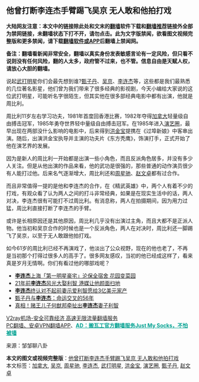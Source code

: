  <h2>他曾打断李连杰手臂踢飞吴京 无人敢和他拍打戏</h2> <p class="notice"><b>大陆网友注意：本文中的链接除此处和文末的<a href="https://github.com/bannedbook/fanqiang" >翻墙</a>软件下载和<a href="https://github.com/killgcd/justmysocks/blob/master/README.md">翻墙推荐</a>链接外全部为禁网链接，未翻墙状态下打不开，请勿点击。此为文字版禁闻，欲看图文视频完整版和更多禁闻，请下载<a href="https://github.com/bannedbook/fanqiang">翻墙软件或APP</a>后翻墙上禁闻网。</p><p>备注：翻墙看新闻非常安全，翻墙以真实身份发表敏感言论有一定风险，但只看不说则没有任何风险，翻的人太多，政府管不过来，也不管。信息自由是天赋人权，请放心大胆的翻墙。</b></p>  <div class="entry"> <p id="conimg"></p> <p>说起<a href="https://www.bannedbook.org/bnews/tag/%e6%ad%a6%e6%89%93%e6%98%8e%e6%98%9f/" class="st_tag internal_tag" rel="tag" title="标签 武打明星 下的日志">武打明星</a>你们会最先想到谁?<a href="https://www.bannedbook.org/bnews/tag/%e7%94%84%e5%ad%90%e4%b8%b9/" class="st_tag internal_tag" rel="tag" title="标签 甄子丹 下的日志">甄子丹</a>、<a href="https://www.bannedbook.org/bnews/tag/%e5%90%b4%e4%ba%ac/" class="st_tag internal_tag" rel="tag" title="标签 吴京 下的日志">吴京</a>、<a href="https://www.bannedbook.org/bnews/tag/%e6%9d%8e%e8%bf%9e%e6%9d%b0/" class="st_tag internal_tag" rel="tag" title="标签 李连杰 下的日志">李连杰</a>等，这些都是我们最熟悉的几位著名影星，他们曾为我们带来了很多经典的影视剧，今天小编给大家说的这位武打明星，可能听名字很陌生，但其实他在很多部经典电影中都有出演，他就是周比利。</p> <p></p> <p>周比利11岁左右学习功夫，1981年首度回香港比赛，1982年夺得<a href="https://www.bannedbook.org/bnews/tag/%e5%8a%a0%e6%8b%bf%e5%a4%a7/" class="st_tag internal_tag" rel="tag" title="标签 加拿大 下的日志">加拿大</a>轻量级自由搏击冠军，1985年勇夺世界轻中量级自由搏击冠军。在1985年进入<a href="https://www.bannedbook.org/bnews/tag/%e6%bc%94%e8%89%ba%e5%9c%88/" class="st_tag internal_tag" rel="tag" title="标签 演艺圈 下的日志">演艺圈</a>，最早出现在两部没什么影响的电影中，后来得到<a href="https://www.bannedbook.org/bnews/tag/%e6%b4%aa%e9%87%91%e5%ae%9d/" class="st_tag internal_tag" rel="tag" title="标签 洪金宝 下的日志">洪金宝</a>提携在《过埠新娘》中客串出演。随后，出演洪金宝执导并主演的功夫片《东方秃鹰》，饰演打手，正式开始了他在演艺界的发展。</p>  <p>因为是新人的周比利一开始都是出演一些小角色，而且反派角色居多，并没有多少人关注。但是从他出演的作品来看，他的武功是很强的，那些普通的动作演员很少有人能打过他。后来名气逐渐增大，周比利还和<a href="https://www.bannedbook.org/bnews/tag/%e5%91%a8%e6%98%9f%e9%a9%b0/" class="st_tag internal_tag" rel="tag" title="标签 周星驰 下的日志">周星驰</a>、<a href="https://www.bannedbook.org/bnews/tag/%e8%b5%b5%e6%96%87%e5%8d%93/" class="st_tag internal_tag" rel="tag" title="标签 赵文卓 下的日志">赵文卓</a>都有过合作。</p> <p></p> <p>而且非常值得一提的是他和李连杰的合作，在《精武英雄》中，两个人有着不少的打戏，有观众看了认为两人之间的打斗非常经典，如果是在现实生活中的话，两人对决，李连杰很有可能打不过周比利。有消息称，两人在拍摄期间，因为用力过猛，周比利直接打断了李连杰的手臂。</p> <p></p>  <p>或许是长相原因还是其他原因，周比利几乎没有出演过主角，而且大都不是正派人物。他当初和吴京合作的时候也是一个反派角色，两人在对决时，周比利还一脚踢飞了吴京，以至于无人敢跟他拍打戏。</p> <p></p> <p>如今61岁的周比利已经不再演戏了，他淡出了公众视野，现在的他也老了，不再是当初那个打得过很多人的高手了。很多网友感叹，当初的他已经成这样了，看来真是岁月无情啊。你们有看过他的哪部戏呢？</p> <ul class='op-related-articles' title='相关阅读'> <li><a href='https://www.bannedbook.org/bnews/comments/20200928/1404449.html' target='_blank'><b>李连杰</b>上海「第一明星豪宅」沦保全宿舍 花园变菜园</a></li> <li><a href='https://www.bannedbook.org/bnews/yule/20200925/1402769.html' target='_blank'>21年前<b>李连杰</b>风光大娶利智 港媒让他颜面扫地</a></li> <li><a href='https://www.bannedbook.org/bnews/baitai/20200912/1395297.html' target='_blank'><b>李连杰</b>终认对不起前妻示爱利智愿给3亿美元家产</a></li> <li><a href='https://www.bannedbook.org/bnews/comments/20200327/1369340.html' target='_blank'>甄子丹与<b>李连杰</b>：命运交叉的56年</a></li> <li><a href='https://www.bannedbook.org/bnews/cnnews/hknews/20200701/1354056.html' target='_blank'>真相！赌王儿子何猷邦牵扯出<b>李连杰</b>妻子利智</a></li> </ul> <p class="texttj"> <a href="https://www.bannedbook.org/forum23/topic22702.html" target="_blank">V2ray机场-安全可靠经济 高速无限流量翻墙服务</a><br/> <a href="https://github.com/bannedbook/fanqiang/wiki/%E7%A6%81%E9%97%BB%E7%BD%91%E5%AE%89%E5%8D%93%E7%BF%BB%E5%A2%99%E6%96%B0%E9%97%BBAPP" target="_blank">PC翻墙、安卓VPN翻墙APP</a>、<span onclick="window.open('https://github.com/killgcd/justmysocks/blob/master/README.md')" style="font-weight:bold;color:#00A191;cursor:pointer;text-decoration:underline;outline:none">AD：搬瓦工官方翻墙服务Just My Socks，不怕被墙</span></p><p> 来源：邹邹聊八卦 </p> <a name='sharetosocial'></a>       <div><b>本文的图文或视频完整版</b>：<a href='https://www.bannedbook.org/bnews/yule/20201024/1419561.html'>他曾打断李连杰手臂踢飞吴京 无人敢和他拍打戏</a></div>  </div><!--END ENTRY--> <div class="postfooter"> <div>本文标签：<a href="https://www.bannedbook.org/bnews/tag/%e5%8a%a0%e6%8b%bf%e5%a4%a7/" rel="tag">加拿大</a>, <a href="https://www.bannedbook.org/bnews/tag/%e5%90%b4%e4%ba%ac/" rel="tag">吴京</a>, <a href="https://www.bannedbook.org/bnews/tag/%e5%91%a8%e6%98%9f%e9%a9%b0/" rel="tag">周星驰</a>, <a href="https://www.bannedbook.org/bnews/tag/%e6%9d%8e%e8%bf%9e%e6%9d%b0/" rel="tag">李连杰</a>, <a href="https://www.bannedbook.org/bnews/tag/%e6%ad%a6%e6%89%93%e6%98%8e%e6%98%9f/" rel="tag">武打明星</a>, <a href="https://www.bannedbook.org/bnews/tag/%e6%b4%aa%e9%87%91%e5%ae%9d/" rel="tag">洪金宝</a>, <a href="https://www.bannedbook.org/bnews/tag/%e6%bc%94%e8%89%ba%e5%9c%88/" rel="tag">演艺圈</a>, <a href="https://www.bannedbook.org/bnews/tag/%e7%94%84%e5%ad%90%e4%b8%b9/" rel="tag">甄子丹</a>, <a href="https://www.bannedbook.org/bnews/tag/%e8%b5%b5%e6%96%87%e5%8d%93/" rel="tag">赵文卓</a></div>  </div><!--END POSTFOOTER--> 